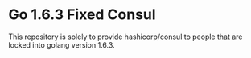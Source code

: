 # Go 1.6.3 Fixed Consul

This repository is solely to provide hashicorp/consul to people that are locked into golang version 1.6.3.
